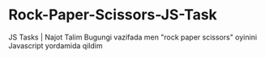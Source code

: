 # Rock-Paper-Scissors-JS-Task
JS Tasks | Najot Talim
Bugungi vazifada men "rock paper scissors" oyinini Javascript yordamida qildim
